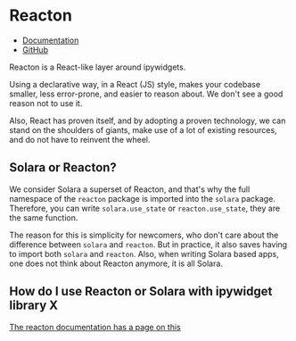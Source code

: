 # Reacton

 * [Documentation](https://reacton.solara.dev/)
 * [GitHub](https://github.com/widgetti/reacton/)

Reacton is a React-like layer around ipywidgets.

Using a declarative way, in a React (JS) style, makes your codebase smaller, less error-prone, and easier to reason about. We don't see a good reason not to use it.

Also, React has proven itself, and by adopting a proven technology, we can stand on the shoulders of giants, make use of a lot of existing resources, and do not have to reinvent the wheel.


## Solara or Reacton?

We consider Solara a superset of Reacton, and that's why the full namespace of the `reacton` package is imported into the `solara` package.
Therefore, you can write `solara.use_state` or `reacton.use_state`, they are the same function.

The reason for this is simplicity for newcomers, who don't care about the difference between `solara` and `reacton`.
But in practice, it also saves having to import both `solara` and `reacton`.
Also, when writing Solara based apps, one does not think about Reacton anymore, it is all Solara.

## How do I use Reacton or Solara with ipywidget library X

[The reacton documentation has a page on this](https://reacton.solara.dev/en/latest/libraries/)
